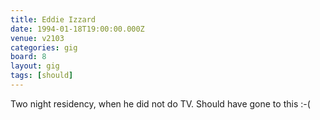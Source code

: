 ```yaml
---
title: Eddie Izzard
date: 1994-01-18T19:00:00.000Z
venue: v2103
categories: gig
board: 8
layout: gig
tags: [should]
---
```

Two night residency, when he did not do TV. Should have gone to this :-(